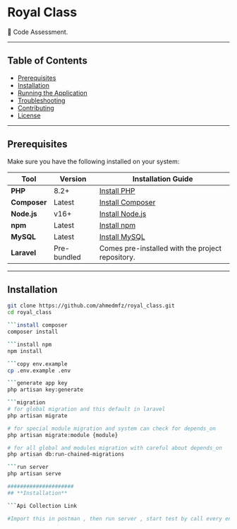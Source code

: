 # **Royal Class**

🚀  Code Assessment.

---

## **Table of Contents**

- [Prerequisites](#prerequisites)
- [Installation](#installation)
- [Running the Application](#running-the-application)
- [Troubleshooting](#troubleshooting)
- [Contributing](#contributing)
- [License](#license)

---

## **Prerequisites**

Make sure you have the following installed on your system:

| Tool         | Version   | Installation Guide                                             |
|--------------|-----------|----------------------------------------------------------------|
| **PHP**      | 8.2+      | [Install PHP](https://www.php.net/manual/en/install.php)       |
| **Composer** | Latest    | [Install Composer](https://getcomposer.org/)                  |
| **Node.js**  | v16+      | [Install Node.js](https://nodejs.org/)                        |
| **npm**      | Latest    | [Install npm](https://www.npmjs.com/)                         |
| **MySQL**    | Latest    | [Install MySQL](https://dev.mysql.com/downloads/mysql/)       |
| **Laravel**  | Pre-bundled | Comes pre-installed with the project repository.            |

---

## **Installation**

```bash
git clone https://github.com/ahmedmfz/royal_class.git
cd royal_class

```install composer
composer install

```install npm 
npm install

```copy env.example 
cp .env.example .env

```generate app key
php artisan key:generate

```migration
# for global migration and this default in laravel
php artisan migrate

# for special module migration and system can check for depends_on 
php artisan migrate:module {module}

# for all global and modules migration with careful about depends_on
php artisan db:run-chained-migrations

```run server
php artisan serve

#####################
## **Installation**

```Api Collection Link 

#Import this in postman , then run server , start test by call every endpoint
